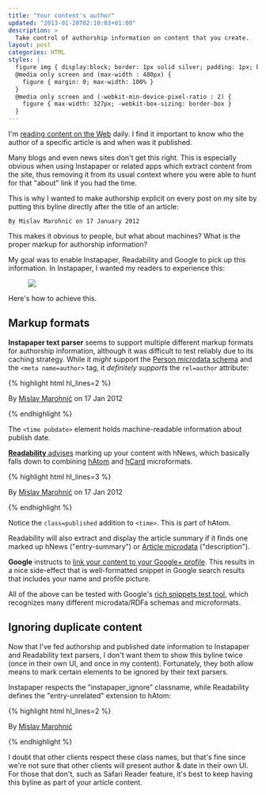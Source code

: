 ```yaml
---
title: "Your content's author"
updated: "2013-01-28T02:10:03+01:00"
description: >
  Take control of authorship information on content that you create.
layout: post
categories: HTML
styles: |
  figure img { display:block; border: 1px solid silver; padding: 1px; border-radius: 2px; max-width: 100% }
  @media only screen and (max-width : 480px) {
    figure { margin: 0; max-width: 100% }
  }
  @media only screen and (-webkit-min-device-pixel-ratio : 2) {
    figure { max-width: 327px; -webkit-box-sizing: border-box }
  }
---
```


I'm [reading content on the Web](/instapaper/) daily. I find it important to
know who the author of a specific article is and when was it published.

Many blogs and even news sites don't get this right. This is especially obvious
when using Instapaper or related apps which extract content from the site, thus
removing it from its usual context where you were able to hunt for that "about"
link if you had the time.

This is why I wanted to make authorship explicit on every post on my site by
putting this byline directly after the title of an article:

    By Mislav Marohnić on 17 January 2012

This makes it obvious to people, but what about machines? What is the proper
markup for authorship information?

My goal was to enable Instapaper, Readability and Google to pick up this
information. In Instapaper, I wanted my readers to experience this:

<div class=figwrapper><figure>
  <a href="/2012/01/special-chars/"><img
    src="https://img.skitch.com/20120807-p2bdg9g8ah76pt1acim4nxcrsp.png"></a>
</figure></div>

Here's how to achieve this.

## Markup formats

**Instapaper text parser** seems to support multiple different markup formats
for authorship information, although it was difficult to test reliably due to
its caching strategy. While it *might* support the [Person microdata
schema][person] and the `<meta name=author>` tag, it *definitely supports* the
`rel=author` attribute:

{% highlight html hl_lines=2 %}
<p>
  By <a href="/" rel=author lang=hr>Mislav Marohnić</a>
  on <time pubdate datetime="...">17 Jan 2012</time>
</p>
{% endhighlight %}

The `<time pubdate>` element holds machine-readable information about publish date.

[**Readability** advises][readability] marking up your content with hNews, which
basically falls down to combining [hAtom][] and [hCard][] microformats.

{% highlight html hl_lines=3 %}
<article class=hentry>
  <p class="author vcard">
    By <a href="/" class=fn lang=hr>Mislav Marohnić</a>
    on <time pubdate class=published datetime="...">17 Jan 2012</time>
  </p>
</article>
{% endhighlight %}

Notice the `class=published` addition to `<time>`. This is part of hAtom.

Readability will also extract and display the article summary if it finds one
marked up hNews ("entry-summary") or [Article microdata][article]
("description").

**Google** instructs to [link your content to your Google+ profile][author].
This results in a nice side-effect that is well-formatted snippet in Google
search results that includes your name and profile picture.

All of the above can be tested with Google's [rich snippets test tool][tool],
which recognizes many different microdata/RDFa schemas and microformats.

## Ignoring duplicate content

Now that I've fed authorship and published date information to Instapaper and
Readability text parsers, I don't want them to show this byline twice (once in
their own UI, and once in my content). Fortunately, they both allow means to
mark certain elements to be ignored by their text parsers.

Instapaper respects the "instapaper_ignore" classname, while Readability
defines the "entry-unrelated" extension to hAtom:

{% highlight html hl_lines=2 %}
<article class=hentry>
  <p class="instapaper_ignore entry-unrelated">
    By <a href="/" lang=hr>Mislav Marohnić</a>
  </p>
</article>
{% endhighlight %}

I doubt that other clients respect these class names, but that's fine since
we're not sure that other clients will present author & date in their own UI.
For those that don't, such as Safari Reader feature, it's best to keep having
this byline as part of your article content.


  [tool]: http://www.google.com/webmasters/tools/richsnippets

  [author]: http://support.google.com/webmasters/bin/answer.py?hl=en&answer=1408986
    "Author information in search results"

  [readability]: http://www.readability.com/developers/guidelines
    "Readability article publishing guidelines"

  [person]: http://schema.org/Person
  [article]: http://schema.org/Article
  [hAtom]: http://microformats.org/wiki/hatom
  [hCard]: http://microformats.org/wiki/hcard

